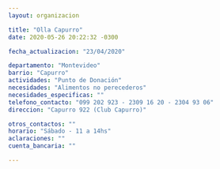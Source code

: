 ```yaml
---
layout: organizacion

title: "Olla Capurro"
date: 2020-05-26 20:22:32 -0300

fecha_actualizacion: "23/04/2020"

departamento: "Montevideo"
barrio: "Capurro"
actividades: "Punto de Donación"
necesidades: "Alimentos no perecederos"
necesidades_especificas: ""
telefono_contacto: "099 202 923 - 2309 16 20 - 2304 93 06"
direccion: "Capurro 922 (Club Capurro)"

otros_contactos: ""
horario: "Sábado - 11 a 14hs"
aclaraciones: ""
cuenta_bancaria: ""

---
```

